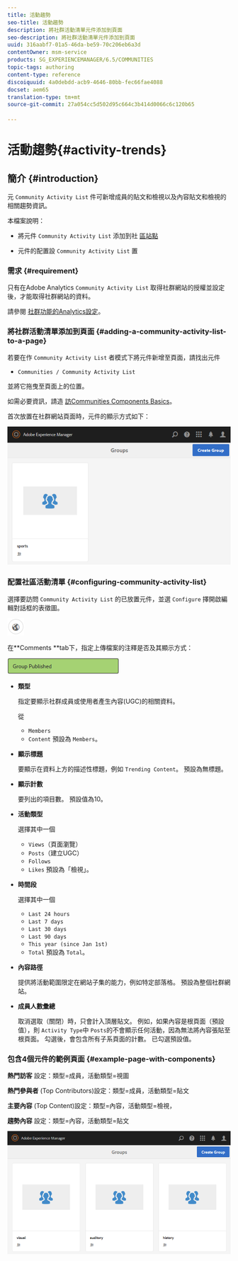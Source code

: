 ```yaml
---
title: 活動趨勢
seo-title: 活動趨勢
description: 將社群活動清單元件添加到頁面
seo-description: 將社群活動清單元件添加到頁面
uuid: 316aabf7-01a5-46da-be59-70c206eb6a3d
contentOwner: msm-service
products: SG_EXPERIENCEMANAGER/6.5/COMMUNITIES
topic-tags: authoring
content-type: reference
discoiquuid: 4a0debdd-acb9-4646-80bb-fec66fae4088
docset: aem65
translation-type: tm+mt
source-git-commit: 27a054cc5d502d95c664c3b414d0066c6c120b65

---
```



# 活動趨勢{#activity-trends}

## 簡介 {#introduction}

元 `Community Activity List` 件可新增成員的貼文和檢視以及內容貼文和檢視的相關趨勢資訊。

本檔案說明：

* 將元件 `Community Activity List` 添加到社 [區站點](/help/communities/overview.md#community-sites)

* 元件的配置設 `Community Activity List` 置

### 需求 {#requirement}

只有在Adobe Analytics `Community Activity List` 取得社群網站的授權並設定後，才能取得社群網站的資料。

請參閱 [社群功能的Analytics設定](/help/communities/analytics.md)。

### 將社群活動清單添加到頁面 {#adding-a-community-activity-list-to-a-page}

若要在作 `Community Activity List` 者模式下將元件新增至頁面，請找出元件

* `Communities / Community Activity List`

並將它拖曳至頁面上的位置。

如需必要資訊，請造 [訪Communities Components Basics](/help/communities/basics.md)。

首次放置在社群網站頁面時，元件的顯示方式如下：

![chlimage_1-54](assets/chlimage_1-54.png)

### 配置社區活動清單 {#configuring-community-activity-list}

選擇要訪問 `Community Activity List` 的已放置元件，並選 `Configure` 擇開啟編輯對話框的表徵圖。

![chlimage_1-55](assets/chlimage_1-55.png)

在**Comments **tab下，指定上傳檔案的注釋是否及其顯示方式：

![chlimage_1-56](assets/chlimage_1-56.png)

* **類型**

   指定要顯示社群成員或使用者產生內容(UGC)的相關資料。

   從

   * `Members`
   * `Content`
   預設為 `Members`。

* **顯示標題**

   要顯示在資料上方的描述性標題，例如 `Trending Content`。
預設為無標題。

* **顯示計數**

   要列出的項目數。
預設值為10。

* **活動類型**

   選擇其中一個

   * `Views`（頁面瀏覽）
   * `Posts`（建立UGC）
   * `Follows`
   * `Likes`
   預設為「檢視」。

* **時間段**

   選擇其中一個

   * `Last 24 hours`
   * `Last 7 days`
   * `Last 30 days`
   * `Last 90 days`
   * `This year (since Jan 1st)`
   * `Total`
   預設為 `Total`。

* **內容路徑**

   提供將活動範圍限定在網站子集的能力，例如特定部落格。
預設為整個社群網站。

* **成員人數彙總**

   取消選取（關閉）時，只會計入頂層貼文。 例如，如果內容是根頁面（預設值），則 `Activity Type`中 `Posts`的不會顯示任何活動，因為無法將內容張貼至根頁面。 勾選後，會包含所有子系頁面的計數。
已勾選預設值。

### 包含4個元件的範例頁面 {#example-page-with-components}

**熱門訪客** 設定：類型=成員，活動類型=視圖

**熱門參與者** (Top Contributors)設定：類型=成員，活動類型=貼文

**主要內容** (Top Content)設定：類型=內容，活動類型=檢視，

**趨勢內容** 設定：類型=內容，活動類型=貼文

![chlimage_1-57](assets/chlimage_1-57.png)

